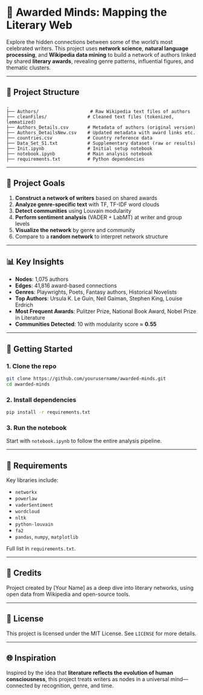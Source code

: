 # 🧠 Awarded Minds: Mapping the Literary Web

Explore the hidden connections between some of the world’s most celebrated writers. This project uses **network science**, **natural language processing**, and **Wikipedia data mining** to build a network of authors linked by shared **literary awards**, revealing genre patterns, influential figures, and thematic clusters.

---

## 📁 Project Structure

```
.
├── Authors/                   # Raw Wikipedia text files of authors
├── cleanFiles/               # Cleaned text files (tokenized, lemmatized)
├── Authors_Details.csv       # Metadata of authors (original version)
├── Authors_DetailsNew.csv    # Updated metadata with award links etc.
├── countries.csv             # Country reference data
├── Data_Set_S1.txt           # Supplementary dataset (raw or results)
├── Init.ipynb                # Initial setup notebook
├── notebook.ipynb            # Main analysis notebook
├── requirements.txt          # Python dependencies
```

---

## 🎯 Project Goals

1. **Construct a network of writers** based on shared awards
2. **Analyze genre-specific text** with TF, TF-IDF word clouds
3. **Detect communities** using Louvain modularity
4. **Perform sentiment analysis** (VADER + LabMT) at writer and group levels
5. **Visualize the network** by genre and community
6. Compare to a **random network** to interpret network structure

---

## 📊 Key Insights

- **Nodes**: 1,075 authors
- **Edges**: 41,816 award-based connections
- **Genres**: Playwrights, Poets, Fantasy authors, Historical Novelists
- **Top Authors**: Ursula K. Le Guin, Neil Gaiman, Stephen King, Louise Erdrich
- **Most Frequent Awards**: Pulitzer Prize, National Book Award, Nobel Prize in Literature
- **Communities Detected**: 10 with modularity score ≈ **0.55**

---

## 🚀 Getting Started

### 1. Clone the repo

```bash
git clone https://github.com/yourusername/awarded-minds.git
cd awarded-minds
```

### 2. Install dependencies

```bash
pip install -r requirements.txt
```

### 3. Run the notebook

Start with `notebook.ipynb` to follow the entire analysis pipeline.

---

## 🧰 Requirements

Key libraries include:

- `networkx`
- `powerlaw`
- `vaderSentiment`
- `wordcloud`
- `nltk`
- `python-louvain`
- `fa2`
- `pandas`, `numpy`, `matplotlib`

Full list in `requirements.txt`.

---

## 📎 Credits

Project created by [Your Name] as a deep dive into literary networks, using open data from Wikipedia and open-source tools.

---

## 📖 License

This project is licensed under the MIT License. See `LICENSE` for more details.

---

## 🌐 Inspiration

Inspired by the idea that **literature reflects the evolution of human consciousness**, this project treats writers as nodes in a universal mind—connected by recognition, genre, and time.
